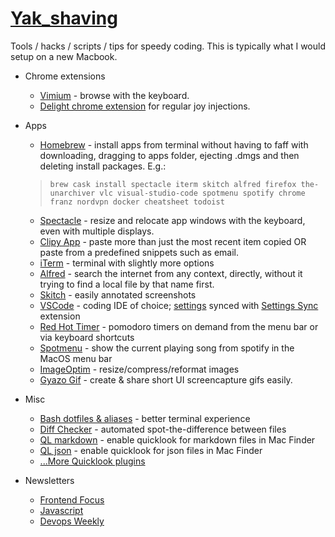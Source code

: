 # [Yak_shaving](https://en.wiktionary.org/wiki/yak_shaving)
Tools / hacks / scripts / tips for speedy coding. This is typically what I would setup on a new Macbook.

- Chrome extensions
    - [Vimium](https://chrome.google.com/webstore/detail/vimium/dbepggeogbaibhgnhhndojpepiihcmeb?hl=en) - browse with the keyboard.
    - [Delight chrome extension](https://chrome.google.com/webstore/detail/chrome-delight/hehbgjdnbibkndghdlilefececadokpb/reviews?hl=en) for regular joy injections.

- Apps
    - [Homebrew](https://brew.sh/) - install apps from terminal without having to faff with downloading, dragging to apps folder, ejecting .dmgs and then deleting install packages. E.g.:

  >`brew cask install spectacle iterm skitch alfred firefox the-unarchiver vlc visual-studio-code spotmenu spotify chrome franz nordvpn docker cheatsheet todoist`
    - [Spectacle](http://spectacleapp.com) - resize and relocate app windows with the keyboard, even with multiple displays.
    - [Clipy App](https://clipy-app.com/) - paste more than just the most recent item copied OR paste from a predefined snippets such as email.
    - [iTerm](https://www.iterm2.com/) - terminal with slightly more options
    - [Alfred](https://www.alfredapp.com/) - search the internet from any context, directly, without it trying to find a local file by that name first.
    - [Skitch](https://evernote.com/products/skitch) - easily annotated screenshots
    - [VSCode](https://code.visualstudio.com/) - coding IDE of choice; [settings](./vscode-extensions.md) synced with [Settings Sync](https://marketplace.visualstudio.com/items?itemName=Shan.code-settings-sync) extension
    - [Red Hot Timer](https://itunes.apple.com/us/app/red-hot-timer/id929960914?mt=12) - pomodoro timers on demand from the menu bar or via keyboard shortcuts
    - [Spotmenu](https://github.com/kmikiy/SpotMenu) - show the current playing song from spotify in the MacOS menu bar
    - [ImageOptim](https://imageoptim.com/mac) - resize/compress/reformat images
    - [Gyazo Gif](https://gyazo.com) - create & share short UI screencapture gifs easily.

- Misc
    - [Bash dotfiles & aliases](https://github.com/jonnyparris/dotfiles) - better terminal experience
    - [Diff Checker](https://www.diffchecker.com/diff) - automated spot-the-difference between files
    - [QL markdown](https://github.com/toland/qlmarkdown) - enable quicklook for markdown files in Mac Finder
    - [QL json](http://www.sagtau.com/quicklookjson.html) - enable quicklook for json files in Mac Finder
    - [...More Quicklook plugins](https://github.com/sindresorhus/quick-look-plugins)


- Newsletters
    - [Frontend Focus](https://frontendfoc.us/)
    - [Javascript](https://javascriptweekly.com/)
    - [Devops Weekly](http://www.devopsweekly.com/)
